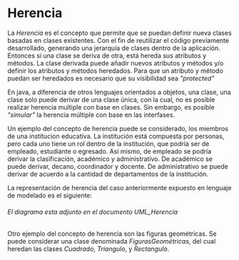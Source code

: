 # Herencia

La _Herencia_ es el concepto que permite que se puedan definir nueva clases basadas en clases existentes. Con el fin de reutilizar el código previamente desarrollado, generando una jerarquía de clases dentro de la aplicación. Entonces si una clase se deriva de otra, está hereda sus atributos y métodos. La clase derivada puede añadir nuevos atributos y métodos y/o definir los atributos y métodos heredados. Para que un atributo y método puedan ser heredados es necesario que su visibilidad sea _"protected"_

En java, a diferencia de otros lenguajes orientados a objetos, una clase, una clase solo puede derivar de una clase única, con la cual, no es posible realizar herencia multiple con base en clases. Sin embargo, es posible _"simular"_ la herencia múltiple con base en las interfases.

Un ejemplo del concepto de herencia puede se considerado, los miembros de una institucion educativa. La institución está compuesta por personas, pero cada uno tiene un rol dentro de la institución, que podría ser de empleado, estudiante o egresado. Así mismo, de empleado se podría derivar la clasificación, académico y administrativo. De académico se puede derivar, decano, coordinador y docente. De administrativo se puede derivar de acuerdo a la cantidad de departamentos de la institución. 


La representación de herencia del caso anteriormente expuesto en lenguaje de modelado es el siguiente:
###### El diagrama esta adjunto en el documento _UML_Herencia_ 

Otro ejemplo del concepto de herencia son las figuras geométricas. Se puede considerar una clase denominada _FigurasGeométricas_, del cual heredan las clases _Cuadrado_, _Triangulo_, y _Rectangulo_.